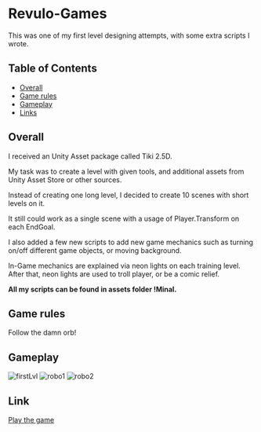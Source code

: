 # Revulo-Games

This was one of my first level designing attempts, with some extra scripts I wrote.

## Table of Contents
  * [Overall](https://github.com/Minal06/Revulo-Games#overall)
  * [Game rules](https://github.com/Minal06/Revulo-Games#game-rules)
  * [Gameplay](https://github.com/Minal06/Revulo-Games#gameplay)
  * [Links](https://github.com/Minal06/Revulo-Games#link)

## Overall
I received an Unity Asset package called Tiki 2.5D.

My task was to create a level with given tools, and additional assets from Unity Asset Store or other sources.

Instead of creating one long level, I decided to create 10 scenes with short levels on it. 

It still could work as a single scene with a usage of Player.Transform on each EndGoal.

I also added a few new scripts to add new game mechanics such as turning on/off different game objects, or moving background.

In-Game mechanics are explained via neon lights on each training level. After that, neon lights are used to troll player, or be a comic relief.

**All my scripts can be found in assets folder !Minal.**


## Game rules
Follow the damn orb! 

## Gameplay
![firstLvl](https://user-images.githubusercontent.com/94176489/178253858-18ab56dc-c1e7-4965-9d28-05c07e0600b0.jpg)
![robo1](https://user-images.githubusercontent.com/94176489/178254752-8e3ee68e-a211-4cca-b058-3ffbf1388de5.gif)
![robo2](https://user-images.githubusercontent.com/94176489/178256490-6dff65c6-b70d-4a16-9a26-e7046827ec54.gif)

## Link
[Play the game](https://play.unity.com/mg/other/build-robojoy)
